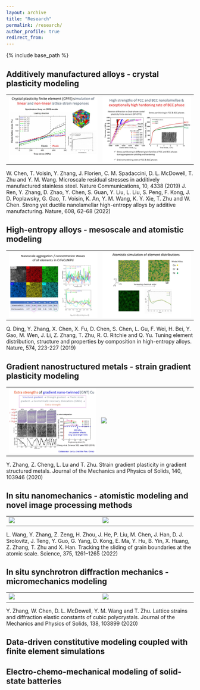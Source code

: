 ```yaml
---
layout: archive
title: "Research"
permalink: /research/
author_profile: true
redirect_from: 
---
```


{% include base_path %}

## Additively manufactured alloys - crystal plasticity modeling
<table border=0 cellpadding=2 cellspacing=8>
<tr><td width=500><img src='images/Slide3.jpg' width=500></td><td width=500><img src='images/Slide4.jpg' width=500></td></tr>
</table>
W. Chen, T. Voisin, Y. Zhang, J. Florien, C. M. Spadaccini, D. L. McDowell, T. Zhu and Y. M. Wang. Microscale residual stresses in additively manufactured stainless steel. Nature Communications, 10, 4338 (2019)
J. Ren, Y. Zhang, D. Zhao, Y. Chen, S. Guan, Y. Liu, L. Liu, S. Peng, F. Kong, J. D. Poplawsky, G. Gao, T. Voisin, K. An, Y. M. Wang, K. Y. Xie, T. Zhu and W. Chen. Strong yet ductile nanolamellar high-entropy alloys by additive manufacturing. Nature, 608, 62–68 (2022)

## High-entropy alloys - mesoscale and atomistic modeling
<table border=0 cellpadding=2 cellspacing=8>
<tr><td width=500><img src='images/Slide5.jpg' width=500></td><td width=500><img src='images/Slide6.jpg' width=500></td></tr>
</table>
Q. Ding, Y. Zhang, X. Chen, X. Fu, D. Chen, S. Chen, L. Gu, F. Wei, H. Bei, Y. Gao, M. Wen, J. Li, Z. Zhang, T. Zhu, R. O. Ritchie and Q. Yu. Tuning element distribution, structure and properties by composition in high-entropy alloys. Nature, 574, 223-227 (2019)

## Gradient nanostructured metals - strain gradient plasticity modeling
<table border=0 cellpadding=2 cellspacing=8>
<tr><td width=500><img src='images/Slide7.jpg' width=500></td><td width=500><img src='images/Slide8.jpg' width=500></td></tr>
</table>
Y. Zhang, Z. Cheng, L. Lu and T. Zhu. Strain gradient plasticity in gradient structured metals. Journal of the Mechanics and Physics of Solids, 140, 103946 (2020)

## In situ nanomechanics - atomistic modeling and novel image processing methods
<table border=0 cellpadding=2 cellspacing=8>
<tr><td width=500><img src='images/Slide9.jpg' width=500></td><td width=500><img src='images/Slide10.jpg' width=500></td></tr>
</table>
L. Wang, Y. Zhang, Z. Zeng, H. Zhou, J. He, P. Liu, M. Chen, J. Han, D. J. Srolovitz, J. Teng, Y. Guo, G. Yang, D. Kong, E. Ma, Y. Hu, B. Yin, X. Huang, Z. Zhang, T. Zhu and X. Han. Tracking the sliding of grain boundaries at the atomic scale. Science, 375, 1261–1265 (2022)

## In situ synchrotron diffraction mechanics - micromechanics modeling
<table border=0 cellpadding=2 cellspacing=8>
<tr><td width=500><img src='images/Slide11.jpg' width=500></td><td width=500><img src='images/Slide12.jpg' width=500></td></tr>
</table>
Y. Zhang, W. Chen, D. L. McDowell, Y. M. Wang and T. Zhu. Lattice strains and diffraction elastic constants of cubic polycrystals. Journal of the Mechanics and Physics of Solids, 138, 103899 (2020)

## Data-driven constitutive modeling coupled with finite element simulations

## Electro-chemo-mechanical modeling of solid-state batteries